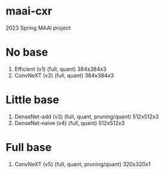 # maai-cxr
2023 Spring MAAI project

# No base
1. Efficient (v1) (full, quant) 384x384x3
1. ConvNeXT (v2) (full, quant) 384x384x3

# Little base
1. DenseNet-add (v3) (full, quant, pruning/quant) 512x512x3
1. DenseNet-naive (v4) (full, quant) 512x512x3

# Full base
1. ConvNeXT (v5) (full, quant, pruning/quant) 320x320x1
